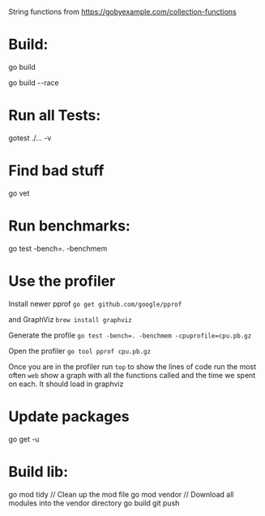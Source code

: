 String functions from https://gobyexample.com/collection-functions

# Build:
go build

go build --race
# Run all Tests:
gotest ./... -v

# Find bad stuff
go vet

# Run benchmarks:
go test -bench=. -benchmem

# Use the profiler
Install newer pprof
  `go get github.com/google/pprof`

and GraphViz
  `brew install graphviz`

Generate the profile
  `go test -bench=. -benchmem -cpuprofile=cpu.pb.gz`

Open the profiler
  `go tool pprof cpu.pb.gz`

Once you are in the profiler run `top` to show the lines of code run the most often
`web` show a graph with all the functions called and the time we spent on each. It should load in graphviz

# Update packages
go get -u

# Build lib:
go mod tidy             // Clean up the mod file
go mod vendor           // Download all modules into the vendor directory
go build
git push
